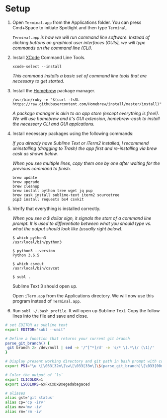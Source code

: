# Setup

1. Open `Terminal.app` from the Applications folder. You can press Cmd+Space to initiate Spotlight and then type `Terminal`.

	*`Terminal.app` is how we will run command line software. Instead of clicking buttons on graphical user interfaces (GUIs), we will type commands on the command line (CLI).*

1. Install [XCode](https://developer.apple.com/xcode/) Command Line Tools.

	```
	xcode-select --install
	```
	
	*This command installs a basic set of command line tools that are necessary to get started.*

2. Install the [Homebrew](https://brew.sh/) package manager.

	```
	/usr/bin/ruby -e "$(curl -fsSL https://raw.githubusercontent.com/Homebrew/install/master/install)"
	```
	
	*A package manager is akin to an app store (except everything is free!). We will use homebrew and it's GUI extension, homebrew-cask to install the necessary CLI and GUI applcations.*
	
3. Install necessary packages using the following commands:

	*If you already have Sublime Text or iTerm2 installed, I recommend uninstalling (dragging to Trash) the app first and re-installing via brew cask as shown below.*

	*When you see multiple lines, copy them one by one after waiting for the previous command to finish.*

	```
	brew update
	brew upgrade
	brew cleanup
	brew install python tree wget jq pup
	brew cask install sublime-text iterm2 sourcetree
	pip3 install requests bs4 csvkit
	```

4. Verify that everything is installed correctly.

	*When you see a $ dollar sign, it signals the start of a command line prompt. It is used to differentiate between what you should type vs. what the output should look like (usually right below).*

	```
	$ which python3
	/usr/local/bin/python3
	```

	```
	$ python3 --version
	Python 3.6.5
	```

	```
	$ which csvcut 
	/usr/local/bin/csvcut
	```

	```
	$ subl .
	```

	Sublime Text 3 should open up.

	Open `iTerm.app` from the Applications directory. We will now use this program instead of `Terminal.app`.

5. Run `subl ~/.bash_profile`. It will open up Sublime Text. Copy the follow lines into the file and save and close.

```bash
# set EDITOR as sublime text
export EDITOR="subl --wait"

# Define a function that returns your current git branch
parse_git_branch() {
 git branch 2> /dev/null | sed -e '/^[^*]/d' -e 's/* \(.*\)/ (\1)/'
}

# Display present working directory and git path in bash prompt with colors
export PS1="\u \[\033[32m\]\w\[\033[33m\]\$(parse_git_branch)\[\033[00m\] $ "

# Color the output of `ls`
export CLICOLOR=1
export LSCOLORS=GxFxCxDxBxegedabagaced

# aliases
alias gst='git status'
alias cp='cp -irv'
alias mv='mv -iv'
alias rm='rm -iv'
```
